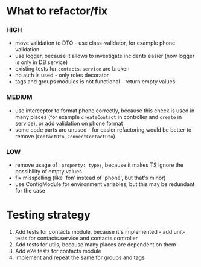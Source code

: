 # What to refactor/fix
### HIGH
- move validation to DTO - use class-validator, for example phone validation
- use logger, because it allows to investigate incidents easier (now logger is only in DB service)
- existing tests for `contacts.service` are broken
- no auth is used - only roles decorator
- tags and groups modules is not functional - return empty values

### MEDIUM
- use interceptor to format phone correctly, because this check is used in many places (for example `createContact` in controller and `create` in service), or add validation on phone format
- some code parts are unused - for easier refactoring would be better to remove (`ContactDto`, `ConnectContactDto`)

### LOW
- remove usage of `!property: type;`, because it makes TS ignore the possibility of empty values
- fix misspelling (like 'fon' instead of 'phone', but that's minor)
- use ConfigModule for environment variables, but this may be redundant for the case

# Testing strategy
1. Add tests for contacts module, because it's implemented - add unit-tests for contacts.service and contacts.controller
2. Add tests for utils, because many places are dependent on them
3. Add e2e tests for contacts module
4. Implement and repeat the same for groups and tags